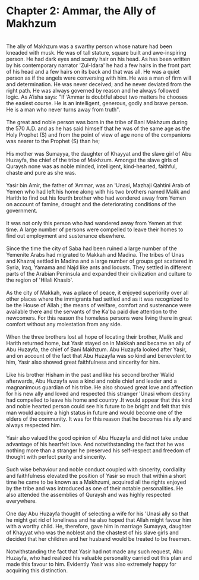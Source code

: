 Chapter 2: Ammar, the Ally of Makhzum
=====================================

   
 The ally of Makhzum was a swarthy person whose nature had been kneaded
with musk. He was of tall stature, square built and awe-inspiring
person. He had dark eyes and scanty hair on his head. As has been
written by his contemporary narrator 'Zul-Idara' he had a few hairs in
the front part of his head and a few hairs on its back and that was all.
He was a quiet person as if the angels were conversing with him. He was
a man of firm will and determination. He was never deceived; and he
never deviated from the right path. He was always governed by reason and
he always followed logic. As A’isha says: "If ‘Ammar is doubtful about
two matters he chooses the easiest course. He is an intelligent,
generous, godly and brave person. He is a man who never turns away from
truth".  
    
 The great and noble person was born in the tribe of Bani Makhzum during
the 570 A.D. and as he has said himself that he was of the same age as
the Holy Prophet (S) and from the point of view of age none of the
companions was nearer to the Prophet (S) than he;  
    
 His mother was Sumayya, the daughter of Khayyat and the slave girl of
Abu Huzayfa, the chief of the tribe of Makhzum. Amongst the slave girls
of Quraysh none was as noble minded, intelligent, kind-hearted,
faithful, chaste and pure as she was.  
    
 Yasir bin Amir, the father of ‘Ammar, was an 'Unasi, Mazhaji Qahtini
Arab of Yemen who had left his home along with his two brothers named
Malik and Harith to find out his fourth brother who had wondered away
from Yemen on account of famine, drought and the deteriorating
conditions of the government.  
    
 It was not only this person who had wandered away from Yemen at that
time. A large number of persons were compelled to leave their homes to
find out employment and sustenance elsewhere.  
    
 Since the time the city of Saba had been ruined a large number of the
Yemenite Arabs had migrated to Makkah and Madina. The tribes of Unas and
Khazraj settled in Madina and a large number of groups got scattered in
Syria, Iraq, Yamama and Najd like ants and locusts. They settled in
different parts of the Arabian Peninsula and expanded their civilization
and culture to the region of 'Hilali Khasib'.  
    
 As the city of Makkah, was a place of peace, it enjoyed superiority
over all other places where the immigrants had settled and as it was
recognized to be the House of Allah ; the means of welfare, comfort and
sustenance were available there and the servants of the Ka'ba paid due
attention to the newcomers. For this reason the homeless persons were
living there in great comfort without any molestation from any side.  
    
 When the three brothers lost all hope of locating their brother, Malik
and Harith returned home, but Yasir stayed on in Makkah and became an
ally of Abu Huzayfa, the chief of Bani Makhzum. Abu Huzayfa looked after
Yasir, and on account of the fact that Abu Huzayfa was so kind and
benevolent to him, Yasir also showed great faithfulness and sincerity
for him.  
    
 Like his brother Hisham in the past and like his second brother Walid
afterwards, Abu Huzayfa was a kind and noble chief and leader and a
magnanimous guardian of his tribe. He also showed great love and
affection for his new ally and loved and respected this stranger 'Unasi
whom destiny had compelled to leave his home and country .It would
appear that this kind and noble hearted person could see his future to
be bright and felt that this man would acquire a high status in future
and would become one of the elders of the community. It was for this
reason that he becomes his ally and always respected him.  
    
 Yasir also valued the good opinion of Abu Huzayfa and did not take
undue advantage of his heartfelt love. And notwithstanding the fact that
he was nothing more than a stranger he preserved his self-respect and
freedom of thought with perfect purity and sincerity.  
    
 Such wise behaviour and noble conduct coupled with sincerity,
cordiality and faithfulness elevated the position of Yasir so much that
within a short time he came to be known as a Makhzumi, acquired all the
rights enjoyed by the tribe and was introduced as one of their notable
personalities. He also attended the assemblies of Quraysh and was highly
respected everywhere.  
    
 One day Abu Huzayfa thought of selecting a wife for his 'Unasi ally so
that he might get rid of loneliness and he also hoped that Allah might
favour him with a worthy child. He, therefore, gave him in marriage
Sumayya, daughter of Khayyat who was the noblest and the chastest of his
slave girls and decided that her children and her husband would be
treated to be freemen.  
    
 Notwithstanding the fact that Yasir had not made any such request, Abu
Huzayfa, who had realized his valuable personality carried out this plan
and made this favour to him. Evidently Yasir was also extremely happy
for acquiring this distinction.  
  


